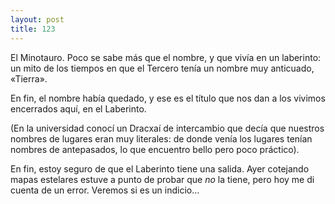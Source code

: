 ```yaml
---
layout: post
title: 123
---
```


El Minotauro. Poco se sabe más que el nombre, y que vivía en un laberinto: un mito de los tiempos en que el Tercero tenía un nombre muy anticuado, «Tierra».

En fin, el nombre había quedado, y ese es el título que nos dan a los vivimos encerrados aquí, en el Laberinto.

(En la universidad conocí un Dracxaí de intercambio que decía que nuestros nombres de lugares eran muy literales: de donde venía los lugares tenían nombres de antepasados, lo que encuentro bello pero poco práctico).

En fin, estoy seguro de que el Laberinto tiene una salida. Ayer cotejando mapas estelares estuve a punto de probar que _no_ la tiene, pero hoy me di cuenta de un error. Veremos si es un indicio...
